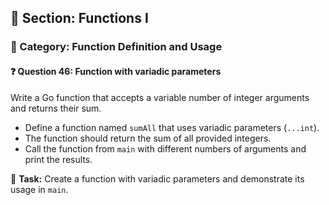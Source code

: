 ## 📘 Section: Functions I  
### 🔹 Category: Function Definition and Usage  
#### ❓ Question 46: Function with variadic parameters

Write a Go function that accepts a variable number of integer arguments and returns their sum.

- Define a function named `sumAll` that uses variadic parameters (`...int`).
- The function should return the sum of all provided integers.
- Call the function from `main` with different numbers of arguments and print the results.

🔧 **Task:** Create a function with variadic parameters and demonstrate its usage in `main`.
